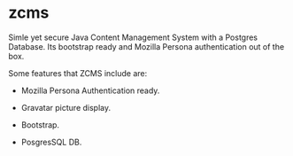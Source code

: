 # zcms
Simle yet secure Java Content Management System with a Postgres Database.
Its bootstrap ready and Mozilla Persona authentication out of the box.

Some features that ZCMS include are:

- Mozilla Persona Authentication ready.

- Gravatar picture display.

- Bootstrap.

- PosgresSQL DB.
